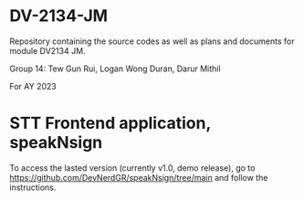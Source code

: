 # DV-2134-JM
Repository containing the source codes as well as plans and documents for module DV2134 JM. 

Group 14: Tew Gun Rui, Logan Wong Duran, Darur Mithil

For AY 2023

# STT Frontend application, speakNsign
To access the lasted version (currently v1.0, demo release), go to https://github.com/DevNerdGR/speakNsign/tree/main and follow the instructions.
